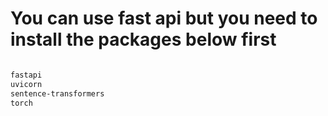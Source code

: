 # You can use fast api but you need to install the packages below first

```bash

fastapi
uvicorn
sentence-transformers
torch

```
